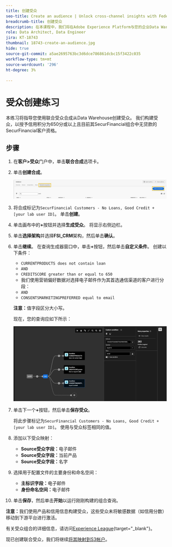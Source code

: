 ```yaml
---
title: 创建受众
seo-title: Create an audience | Unlock cross-channel insights with Federated Audience Composition
breadcrumb-title: 创建受众
description: 在本课程中，我们将在Adobe Experience Platform与您的企业Data Warehouse之间配置连接以启用联合受众合成。
role: Data Architect, Data Engineer
jira: KT-18743
thumbnail: 18743-create-an-audience.jpg
hide: true
source-git-commit: a5ae2695763bc3d6dce786861dcbc15f3422c035
workflow-type: tm+mt
source-wordcount: '296'
ht-degree: 3%

---
```



# 受众创建练习

本练习将指导您使用联合受众合成从Data Warehouse创建受众。 我们构建受众，以授予信用积分为650分或以上且目前其SecurFinancial组合中无贷款的SecurFinancial客户资格。

## 步骤

1. 在&#x200B;**客户>受众**&#x200B;门户中，单击&#x200B;**联合合成**&#x200B;选项卡。
2. 单击&#x200B;**创建合成**。

   ![创建合成](assets/create-composition.png)

3. 将合成标记为`SecurFinancial Customers - No Loans, Good Credit + [your lab user ID]`。 单击&#x200B;**创建**。

4. 单击画布中的&#x200B;**+**&#x200B;按钮并选择&#x200B;**生成受众**。 将显示右侧边栏。

5. 单击&#x200B;**选择架构**&#x200B;并选择&#x200B;**FSI_CRM**&#x200B;架构，然后单击&#x200B;**确认**。

6. 单击&#x200B;**继续**。 在查询生成器窗口中，单击&#x200B;**+**&#x200B;按钮，然后单击&#x200B;**自定义条件**。 创建以下条件：
   - `CURRENTPRODUCTS does not contain loan`
   - `AND`
   - `CREDITSCORE greater than or equal to 650`
   - 我们使用营销偏好数据对选择电子邮件作为其首选通信渠道的客户进行分段：
   - `AND`
   - `CONSENTSMARKETINGPREFERRED equal to email`

   **注意：**&#x200B;值字段区分大小写。

   现在，您的查询应如下所示：

   ![查询生成器](assets/query-builder.png)

7. 单击下一个&#x200B;**+**&#x200B;按钮，然后单击&#x200B;**保存受众**。

   将此步骤标记为`SecurFinancial Customers - No Loans, Good Credit + [your lab user ID]`。 使用与受众标签相同的值。

8. 添加以下受众映射：
   - **Source受众字段：**&#x200B;电子邮件
   - **Source受众字段：**&#x200B;当前产品
   - **Source受众字段：**&#x200B;名字

9. 选择用于配置文件的主要身份和命名空间：
   - **主标识字段：**&#x200B;电子邮件
   - **身份命名空间：**&#x200B;电子邮件

10. 单击&#x200B;**保存**，然后单击&#x200B;**开始**&#x200B;以运行刚刚构建的组合查询。

**注意：**&#x200B;我们使用产品和信用信息构建受众，这些受众未将敏感数据（如信用分数）移动到下游平台进行激活。

有关受众组合的详细信息，请访问[Experience League](https://experienceleague.adobe.com/en/docs/federated-audience-composition/using/compositions/create-composition/create-composition){target="_blank"}。

现已创建联合受众，我们将继续[将其映射到S3帐户](map-federated-audience-to-s3.md)。
